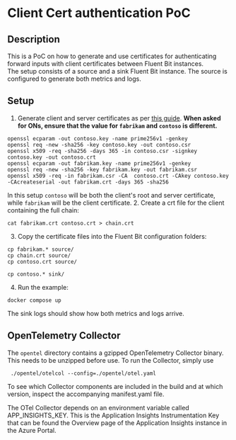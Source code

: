 # Client Cert authentication PoC
## Description
This is a PoC on how to generate and use certificates for authenticating forward inputs with client certificates between Fluent Bit instances.  
The setup consists of a source and a sink Fluent Bit instance. The source is configured to generate both metrics and logs.

## Setup
1. Generate client and server certificates as per [this guide](https://learn.microsoft.com/en-us/azure/application-gateway/self-signed-certificates). **When asked for ONs, ensure that the value for `fabrikam` and `contoso` is different.**
```
openssl ecparam -out contoso.key -name prime256v1 -genkey
openssl req -new -sha256 -key contoso.key -out contoso.csr
openssl x509 -req -sha256 -days 365 -in contoso.csr -signkey contoso.key -out contoso.crt
openssl ecparam -out fabrikam.key -name prime256v1 -genkey
openssl req -new -sha256 -key fabrikam.key -out fabrikam.csr
openssl x509 -req -in fabrikam.csr -CA  contoso.crt -CAkey contoso.key -CAcreateserial -out fabrikam.crt -days 365 -sha256
```
In this setup `contoso` will be both the client's root and server certificate, while `fabrikam` will be the client certificate.
2. Create a crt file for the client containing the full chain:
```
cat fabrikam.crt contoso.crt > chain.crt
```
3. Copy the certificate files into the Fluent Bit configuration folders:
```
cp fabrikam.* source/
cp chain.crt source/
cp contoso.crt source/

cp contoso.* sink/
```
4. Run the example:
```
docker compose up
```
The sink logs should show how both metrics and logs arrive.

## OpenTelemetry Collector

The ```opentel``` directory contains a gzipped OpenTelemetry Collector binary. This needs to be unzipped before use. To run the Collector, simply use

``` ./opentel/otelcol --config=./opentel/otel.yaml```

To see which Collector components are included in the build and at which version, inspect the accompanying manifest.yaml file.

The OTel Collector depends on an environment variable called APP_INSIGHTS_KEY. This is the Application Insights Instrumentation Key that can be found the Overview page of the Application Insights instance in the Azure Portal.
